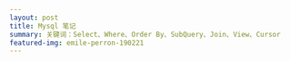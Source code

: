 ```yaml
---
layout: post
title: Mysql 笔记
summary: 关键词：Select、Where、Order By、SubQuery、Join、View、Cursor
featured-img: emile-perron-190221
---
```


